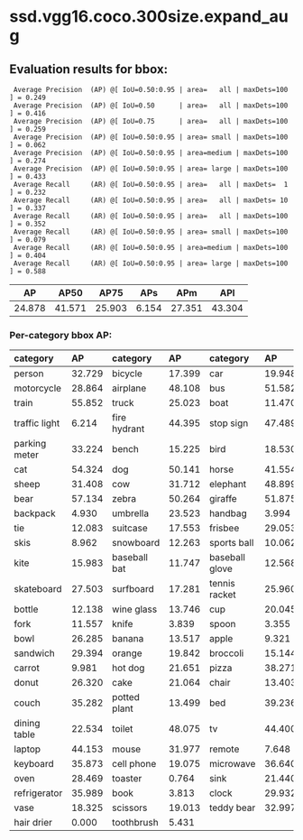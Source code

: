 # ssd.vgg16.coco.300size.expand_aug  

## Evaluation results for bbox:  

```  
 Average Precision  (AP) @[ IoU=0.50:0.95 | area=   all | maxDets=100 ] = 0.249
 Average Precision  (AP) @[ IoU=0.50      | area=   all | maxDets=100 ] = 0.416
 Average Precision  (AP) @[ IoU=0.75      | area=   all | maxDets=100 ] = 0.259
 Average Precision  (AP) @[ IoU=0.50:0.95 | area= small | maxDets=100 ] = 0.062
 Average Precision  (AP) @[ IoU=0.50:0.95 | area=medium | maxDets=100 ] = 0.274
 Average Precision  (AP) @[ IoU=0.50:0.95 | area= large | maxDets=100 ] = 0.433
 Average Recall     (AR) @[ IoU=0.50:0.95 | area=   all | maxDets=  1 ] = 0.232
 Average Recall     (AR) @[ IoU=0.50:0.95 | area=   all | maxDets= 10 ] = 0.337
 Average Recall     (AR) @[ IoU=0.50:0.95 | area=   all | maxDets=100 ] = 0.352
 Average Recall     (AR) @[ IoU=0.50:0.95 | area= small | maxDets=100 ] = 0.079
 Average Recall     (AR) @[ IoU=0.50:0.95 | area=medium | maxDets=100 ] = 0.404
 Average Recall     (AR) @[ IoU=0.50:0.95 | area= large | maxDets=100 ] = 0.588
```  
|   AP   |  AP50  |  AP75  |  APs  |  APm   |  APl   |  
|:------:|:------:|:------:|:-----:|:------:|:------:|  
| 24.878 | 41.571 | 25.903 | 6.154 | 27.351 | 43.304 |

### Per-category bbox AP:  

| category      | AP     | category     | AP     | category       | AP     |  
|:--------------|:-------|:-------------|:-------|:---------------|:-------|  
| person        | 32.729 | bicycle      | 17.399 | car            | 19.948 |  
| motorcycle    | 28.864 | airplane     | 48.108 | bus            | 51.582 |  
| train         | 55.852 | truck        | 25.023 | boat           | 11.470 |  
| traffic light | 6.214  | fire hydrant | 44.395 | stop sign      | 47.489 |  
| parking meter | 33.224 | bench        | 15.225 | bird           | 18.530 |  
| cat           | 54.324 | dog          | 50.141 | horse          | 41.554 |  
| sheep         | 31.408 | cow          | 31.712 | elephant       | 48.899 |  
| bear          | 57.134 | zebra        | 50.264 | giraffe        | 51.875 |  
| backpack      | 4.930  | umbrella     | 23.523 | handbag        | 3.994  |  
| tie           | 12.083 | suitcase     | 17.553 | frisbee        | 29.053 |  
| skis          | 8.962  | snowboard    | 12.263 | sports ball    | 10.062 |  
| kite          | 15.983 | baseball bat | 11.747 | baseball glove | 12.568 |  
| skateboard    | 27.503 | surfboard    | 17.281 | tennis racket  | 25.960 |  
| bottle        | 12.138 | wine glass   | 13.746 | cup            | 20.045 |  
| fork          | 11.557 | knife        | 3.839  | spoon          | 3.355  |  
| bowl          | 26.285 | banana       | 13.517 | apple          | 9.321  |  
| sandwich      | 29.394 | orange       | 19.842 | broccoli       | 15.144 |  
| carrot        | 9.981  | hot dog      | 21.651 | pizza          | 38.271 |  
| donut         | 26.320 | cake         | 21.064 | chair          | 13.403 |  
| couch         | 35.282 | potted plant | 13.499 | bed            | 39.236 |  
| dining table  | 22.534 | toilet       | 48.075 | tv             | 44.400 |  
| laptop        | 44.153 | mouse        | 31.977 | remote         | 7.648  |  
| keyboard      | 35.873 | cell phone   | 19.075 | microwave      | 36.640 |  
| oven          | 28.469 | toaster      | 0.764  | sink           | 21.440 |  
| refrigerator  | 35.989 | book         | 3.813  | clock          | 29.932 |  
| vase          | 18.325 | scissors     | 19.013 | teddy bear     | 32.997 |  
| hair drier    | 0.000  | toothbrush   | 5.431  |                |        |
